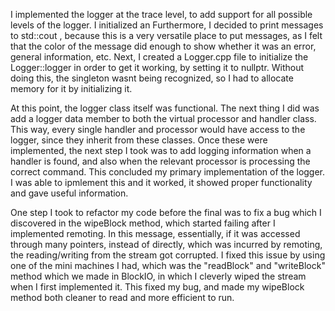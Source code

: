 I implemented the logger at the trace level, to add support for all possible levels of the logger. I initialized an 
Furthermore, I decided to print messages to std::cout ,  because this is a very versatile place to put messages, 
as I felt that the color of the message did enough to show whether it was an error, general information, etc. 
Next, I created a Logger.cpp file to initialize the Logger::logger in order to get it working, by setting it 
to nullptr. Without doing this, the singleton wasnt being recognized, so I had to allocate memory for it by initializing
it. 

At this point, the logger class itself was functional. The next thing I did was add a logger data member to both the virtual
processor and handler class. This way, every single handler and processor would have access to the logger, 
since they inherit from these classes. Once these were implemented, the next step I took was to add logging information
when a handler is found, and also when the relevant processor is processing the correct command. This concluded
my primary implementation of the logger. I was able to ipmlement this and it worked, it showed proper functionality and 
gave useful information.

One step I took to refactor my code before the final was to fix a bug which I discovered in the wipeBlock method, 
which started failing after I implemented remoting. In this message, essentially, if it was accessed through many pointers, 
instead of directly, which was incurred by remoting, the reading/writing from the stream got corrupted. I fixed this
issue by using one of the mini machines I had, which was the "readBlock" and "writeBlock" method which we made
in BlockIO, in which I cleverly wiped the stream when I first implemented it. This fixed my bug, and made my wipeBlock method
both cleaner to read and more efficient to run.